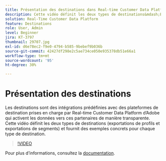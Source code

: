 ```yaml
---
title: Présentation des destinations dans Real-time Customer Data Platform d’Adobe (RTCDP)
description: Cette vidéo définit les deux types de destinations&mdash;Exportations de profils et Exports de segments&mdash;et fournit des exemples/cas d’utilisation pour chaque type de destination.
solution: Real-Time Customer Data Platform
feature: Destinations
role: User, Admin
level: Beginner
jira: KT-3797
thumbnail: 29707.jpg
exl-id: d6e78ec2-f9e0-4794-b585-9bebef9b036b
source-git-commit: 42427df298e2c5ae734ce050e935378db51e66a1
workflow-type: tm+mt
source-wordcount: '95'
ht-degree: 30%

---
```


# Présentation des destinations

Les destinations sont des intégrations prédéfinies avec des plateformes de destination prises en charge par Real-time Customer Data Platform d’Adobe qui activent les données vers ces partenaires de manière transparente. Cette vidéo définit les deux types de destinations (exportations de profils et exportations de segments) et fournit des exemples concrets pour chaque type de destination.

>[!VIDEO](https://video.tv.adobe.com/v/29707?quality=12&learn=on)

Pour plus dʼinformations, consultez la [documentation](https://experienceleague.adobe.com/docs/experience-platform/rtcdp/destinations/destinations-overview.html).

